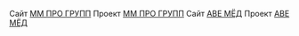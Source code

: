 Сайт [ММ ПРО ГРУПП](https://mmprogrupp.ru/)
Проект [ММ ПРО ГРУПП](https://github.com/echerevatova/echerevatova.github.io/tree/main/mmprogroup)
Сайт [АВЕ МЁД](https://echerevatova.github.io/honey/index.html)
Проект [АВЕ МЁД](https://github.com/echerevatova/echerevatova.github.io/tree/main/honey)

